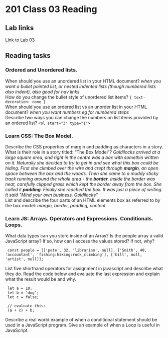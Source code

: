 # 201 Class 03 Reading

## Lab links

[Link to Lab 03](201-lab-03.md)

## Reading tasks

### Ordered and Unordered lists.

When should you use an unordered list in your HTML document? _when you want a bullet pointed list, or nested indented lists (though numbered lists also indent), also good for nav links_  
How do you change the bullet style of unordered list items? `{ text-decoration: none }`  
When should you use an ordered list vs an unorder list in your HTML document? _when you want numbers eg for numbered steps_  
Describe two ways you can change the numbers on list items provided by an ordered list? `<ol start="3" type="1">`

### Learn CSS: The Box Model.

Describe the CSS properties of margin and padding as characters in a story. What is their role in a story titled: “The Box Model”?
_Goldilocks arrived at a large square area, and right in the centre was a box with somethin written on it. Naturally she decided to try to get in and see what this box could be hiding. First she climbed over the wire and crept through **margin**, an open space between the box and the woods. Then she came to a muddy sticky track running around the whole area - the **border**. Inside the border was neat, carefully clipped grass which kept the border away from the box. She called it **padding**. Finally she reached the box. It was just a piece of writing. It said "Mind your own business, Goldilocks"_  
List and describe the four parts of an HTML elements box as referred to by the box model: _margin, border, padding, content_

### Learn JS: Arrays. Operators and Expressions. Conditionals. Loops.

What data types can you store inside of an Array?
Is the people array a valid JavaScript array? If so, how can I access the values stored? If not, why?

```
 const people = [['pete', 32, 'librarian', null], ['Smith', 40, 'accountant', 'fishing:hiking:rock_climbing'], ['bill', null, 'artist', null]];
```

List five shorthand operators for assignment in javascript and describe what they do.
Read the code below and evaluate the last expression and explain what the result would be and why.

```
 let a = 10;
 let b = 'dog';
 let c = false;

 // evaluate this:
 (a + c) + b;
```

Describe a real world example of when a conditional statement should be used in a JavaScript program.
Give an example of when a Loop is useful in JavaScript.
